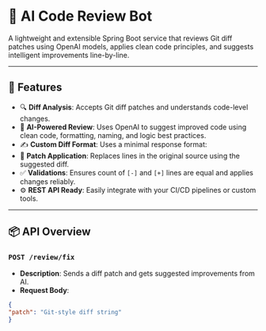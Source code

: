 # 🤖 AI Code Review Bot

A lightweight and extensible Spring Boot service that reviews Git diff patches using OpenAI models, applies clean code principles, and suggests intelligent improvements line-by-line.

---

## 🚀 Features

- 🔍 **Diff Analysis**: Accepts Git diff patches and understands code-level changes.
- 🧠 **AI-Powered Review**: Uses OpenAI to suggest improved code using clean code, formatting, naming, and logic best practices.
- ✍️ **Custom Diff Format**: Uses a minimal response format:
- 🧪 **Patch Application**: Replaces lines in the original source using the suggested diff.
- ✅ **Validations**: Ensures count of `[-]` and `[+]` lines are equal and applies changes reliably.
- ⚙️ **REST API Ready**: Easily integrate with your CI/CD pipelines or custom tools.

---

## 📦 API Overview

### `POST /review/fix`

- **Description**: Sends a diff patch and gets suggested improvements from AI.
- **Request Body**:
```json
{
"patch": "Git-style diff string"
}
